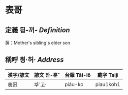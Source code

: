 # 表哥
## 定義 딍-끼- _Definition_




英：Mother's sibling's elder son

## 稱呼 칑·허· _Address_

漢字/諺文 | 諺文 깐-뿐ˆ | 台羅 Tâi-lô | 戴字 Taiji
--- | --- | --- | --- 
表哥 | ᄇᆤˊ고· | piáu-ko | piau1koh1 
